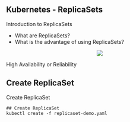 ## Kubernetes - ReplicaSets
Introduction to ReplicaSets 
- What are ReplicaSets?
- What is the advantage of using ReplicaSets?

<p align="center">
    <img src="https://user-images.githubusercontent.com/34484660/253736877-549921cc-efe2-4579-9ab9-ffbe22775b18.png" />
</p>

High Availability or Reliability


## Create ReplicaSet
Create ReplicaSet

```t
## Create ReplicaSet
kubectl create -f replicaset-demo.yaml
```